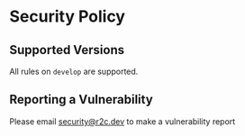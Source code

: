 # Security Policy

## Supported Versions

All rules on `develop` are supported.

## Reporting a Vulnerability

Please email security@r2c.dev to make a vulnerability report
